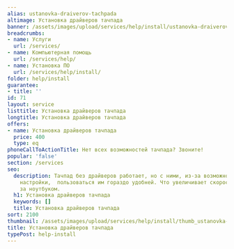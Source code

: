 ```yaml
---
alias: ustanovka-draiverov-tachpada
altimage: Установка драйверов тачпада
banner: /assets/images/upload/services/help/install/ustanovka-draiverov-tachpada.jpg
breadcrumbs:
- name: Услуги
  url: /services/
- name: Компьютерная помощь
  url: /services/help/
- name: Установка ПО
  url: /services/help/install/
folder: help/install
guarantee:
- title: ''
id: 71
layout: service
listtitle: Установка драйверов тачпада
longtitle: Установка драйверов тачпада
offers:
- name: Установка драйверов тачпада
  price: 400
  type: eq
phoneCallToActionTitle: Нет всех возможностей тачпада? Звоните!
popular: 'false'
section: /services
seo:
  description: Тачпад без драйверов работает, но с ними, из-за возможности более тонкой
    настройки,  пользоваться им гораздо удобней. Что увеличивает скорость вашей работы
    за ноутбуком.
  h1: Установка драйверов тачпада
  keywords: []
  title: Установка драйверов тачпада
sort: 2100
thumbnail: /assets/images/upload/services/help/install/thumb_ustanovka-draiverov-tachpada.jpg
title: Установка драйверов тачпада
typePost: help-install
---
```

